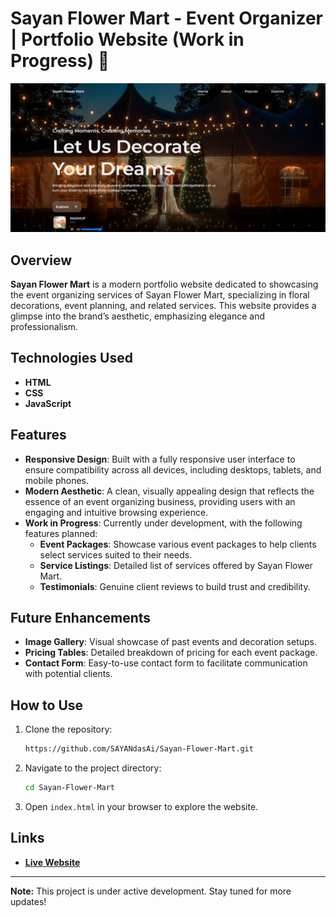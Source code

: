 # Sayan Flower Mart - Event Organizer | Portfolio Website (Work in Progress) 🌸

![Home Page](./assets/img/homepage.png) 

## Overview
**Sayan Flower Mart** is a modern portfolio website dedicated to showcasing the event organizing services of Sayan Flower Mart, specializing in floral decorations, event planning, and related services. This website provides a glimpse into the brand’s aesthetic, emphasizing elegance and professionalism.

## Technologies Used
- **HTML**
- **CSS**
- **JavaScript**

## Features
- **Responsive Design**: Built with a fully responsive user interface to ensure compatibility across all devices, including desktops, tablets, and mobile phones.
- **Modern Aesthetic**: A clean, visually appealing design that reflects the essence of an event organizing business, providing users with an engaging and intuitive browsing experience.
- **Work in Progress**: Currently under development, with the following features planned:
  - **Event Packages**: Showcase various event packages to help clients select services suited to their needs.
  - **Service Listings**: Detailed list of services offered by Sayan Flower Mart.
  - **Testimonials**: Genuine client reviews to build trust and credibility.
  
## Future Enhancements
- **Image Gallery**: Visual showcase of past events and decoration setups.
- **Pricing Tables**: Detailed breakdown of pricing for each event package.
- **Contact Form**: Easy-to-use contact form to facilitate communication with potential clients.

## How to Use
1. Clone the repository:
   ```bash
   https://github.com/SAYANdasAi/Sayan-Flower-Mart.git
   ```
2. Navigate to the project directory:
   ```bash
   cd Sayan-Flower-Mart
   ```
3. Open `index.html` in your browser to explore the website.

## Links

- **[Live Website](https://sayan-flower-mart.netlify.app/)** 

---

**Note:** This project is under active development. Stay tuned for more updates!
